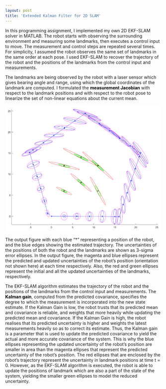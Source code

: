 ```yaml
---
layout: post
title: 'Extended Kalman Filter for 2D SLAM'
---
```


In this programming assignment, I implemented my own 2D EKF-SLAM solver in MATLAB. The robot starts with observing the surrounding environment and measuring some landmarks, then executes a control input to move. The measurement and control steps are repeated several times. For simplicity, I assumed the robot observes the same set of landmarks in the same order at each pose. I used EKF-SLAM to recover the trajectory of the robot and the positions of the landmarks from the control input and measurements.

The landmarks are being observed by the robot with a laser sensor which gives bearing angle and range, using which the global coordinates of the landmark are computed. I formulated the <font color = "black"><b>measurement Jacobian</b></font> with respect to the landmark positions and with respect to the robot pose to linearize the set of non-linear equations about the current mean. 

<img src="/assets/img/projects/proj-6/EKF.png" alt="ekf">

The output figure with each blue “*” representing a position of the robot, and the blue edges showing the
estimated trajectory. The uncertainties of the positions of both the robot and the landmarks are shown as 3-sigma
error ellipses. In the output figure, the magenta and blue ellipses represent the predicted and updated uncertainties of the
robot’s position (orientation not shown here) at each time respectively. Also, the red and green ellipses represent
the initial and all the updated uncertainties of the landmarks, respectively.

The EKF-SLAM algorithm estimates the trajectory of the robot and the positions of the landmarks from the control input and measurements. The <font color = "black"><b>Kalman gain</b></font>, computed from the predicted covariance, specifies the degree to which the measurement is incorporated into the new state estimate. If the Kalman Gain is low, the robot trusts that its predicted mean and covariance is reliable, and weights that more heavily while updating the predicted mean and covariance. If the Kalman Gain is high, the robot realises that its predicted uncertainty is higher and weights the latest measurements heavily so as to correct its estimate. Thus, the
Kalman gain is a parameter that is used to update the predicted covariance to yield the actual and more accurate covariance of the system. This is why the blue ellipses representing the updated uncertainty of the robot’s position are smaller in area than
the magenta ellipses that represent the predicted uncertainty of the robot’s position. The red ellipses that are enclosed by the robot’s trajectory represent the uncertainty in landmark positions at time t = 0. However, as the EKF-SLAM algorithm is executed,
the robot is able to update the positions of landmark which are also a part of the state of the system, yielding the smaller green ellipses to model the reduced uncertainty. 





